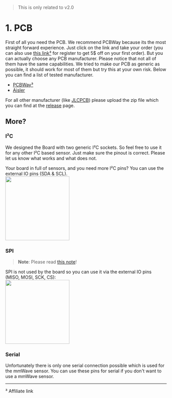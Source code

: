 > This is only related to v2.0

# 1. PCB
First of all you need the PCB. We recommend PCBWay because its the most straight forward experience. Just click on the link and take your order (you can also use [this link³](https://pcbway.com/g/DFb536) for register to get 5$ off on your first order). But you can actually choose any PCB manufacturer.
Please notice that not all of them have the same capabilities. We tried to make our PCB as generic as possible, it should work for most of them but try this at your own risk. Below you can find a list of tested manufacturer.

- [PCBWay³](https://www.pcbway.com/project/shareproject/AIOsense_All_In_One_Sensor_132c1507.html) 
- [Aisler](https://aisler.net/p/TWDRHBSM) 

For all other manufacturer (like [JLCPCB](https://jlcpcb.com/)) please upload the zip file which you can find at the [release](https://github.com/Schluggi/AIOsense/releases/latest) page.



## More?
### I²C
We designed the Board with two generic I²C sockets. So feel free to use it for any other I²C based sensor. Just make sure the pinout is correct. Please let us know what works and what does not.

Your board in full of sensors, and you need more I²C pins? You can use the external IO pins (SDA & SCL).
<br><img src="https://user-images.githubusercontent.com/43608073/204273668-cbcb2d05-0535-4dfb-8d97-8d3b0530deb8.jpg" width="200" />


### SPI
> **Note**: Please read [this note](https://github.com/Schluggi/AIOsense/wiki/How-to-start-%3F#microphone-does-not-work-for-now)!

SPI is not used by the board so you can use it via the external IO pins (MISO, MOSI, SCK, CS):
<br><img src="https://user-images.githubusercontent.com/43608073/204273762-27b1be06-36c0-450d-b37c-bb5408cde0f4.jpg" width="200" />


### Serial
Unfortunately there is only one serial connection possible which is used for the mmWave sensor. You can use these pins for serial if you don't want to use a mmWave sensor.


***

³ Affiliate link

